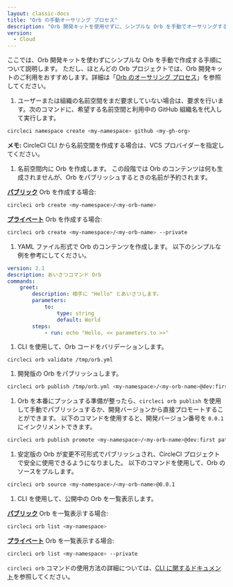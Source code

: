 ```yaml
---
layout: classic-docs
title: "Orb の手動オーサリング プロセス"
description: "Orb 開発キットを使用せずに、シンプルな Orb を手動でオーサリングする方法を説明します。"
version:
  - Cloud
---
```


ここでは、Orb 開発キットを使わずにシンプルな Orb を手動で作成する手順について説明します。 ただし、ほとんどの Orb プロジェクトでは、Orb 開発キットのご利用をおすすめします。詳細は「[Orb のオーサリング プロセス]({{site.baseurl}}/2.0/orb-author)」を参照してください。

1. ユーザーまたは組織の名前空間をまだ要求していない場合は、要求を行います。次のコマンドに、希望する名前空間と利用中の GitHub 組織名を代入して実行します。
```sh
circleci namespace create <my-namespace> github <my-gh-org>
```
**メモ:** CircleCI CLI から名前空間を作成する場合は、VCS プロバイダーを指定してください。

1. 名前空間内に Orb を作成します。 この段階では Orb のコンテンツは何も生成されませんが、Orb をパブリッシュするときの名前が予約されます。

**[パブリック](https://circleci.com/docs/ja/2.0/orb-intro/#%E3%83%91%E3%83%96%E3%83%AA%E3%83%83%E3%82%AF-Orbs)** Orb を作成する場合:
```sh
circleci orb create <my-namespace>/<my-orb-name>
```

**[プライベート](https://circleci.com/docs/ja/2.0/orb-intro/#%E3%83%97%E3%83%A9%E3%82%A4%E3%83%99%E3%83%BC%E3%83%88-Orbs)** Orb を作成する場合:
```sh
circleci orb create <my-namespace>/<my-orb-name> --private
```

1. YAML ファイル形式で Orb のコンテンツを作成します。 以下のシンプルな例を参考にしてください。
```yaml
version: 2.1
description: あいさつコマンド Orb
commands:
    greet:
        description: 相手に "Hello" とあいさつします。
        parameters:
            to:
                type: string
                default: World
        steps:
            - run: echo "Hello, << parameters.to >>"
```

1. CLI を使用して、Orb コードをバリデーションします。
```
circleci orb validate /tmp/orb.yml
```

1. 開発版の Orb をパブリッシュします。
```sh
circleci orb publish /tmp/orb.yml <my-namespace>/<my-orb-name>@dev:first
```

1. Orb を本番にプッシュする準備が整ったら、`circleci orb publish` を使用して手動でパブリッシュするか、開発バージョンから直接プロモートすることができます。 以下のコマンドを使用すると、開発バージョン番号を `0.0.1` にインクリメントできます。
```sh
circleci orb publish promote <my-namespace>/<my-orb-name>@dev:first patch
```

1. 安定版の Orb が変更不可形式でパブリッシュされ、CircleCI プロジェクトで安全に使用できるようになりました。 以下のコマンドを使用して、Orb のソースをプルします。
```sh
circleci orb source <my-namespace>/<my-orb-name>@0.0.1
```

1. CLI を使用して、公開中の Orb を一覧表示します。

**[パブリック](https://circleci.com/docs/ja/2.0/orb-intro/#%E3%83%91%E3%83%96%E3%83%AA%E3%83%83%E3%82%AF-Orbs)** Orb を一覧表示する場合:
```sh
circleci orb list <my-namespace>
```

**[プライベート](https://circleci.com/docs/ja/2.0/orb-intro/#%E3%83%97%E3%83%A9%E3%82%A4%E3%83%99%E3%83%BC%E3%83%88-Orbs)** Orb を一覧表示する場合:
```sh
circleci orb list <my-namespace> --private
```

`circleci orb` コマンドの使用方法の詳細については、[CLI に関するドキュメント](https://circleci-public.github.io/circleci-cli/circleci_orb.html)を参照してください。